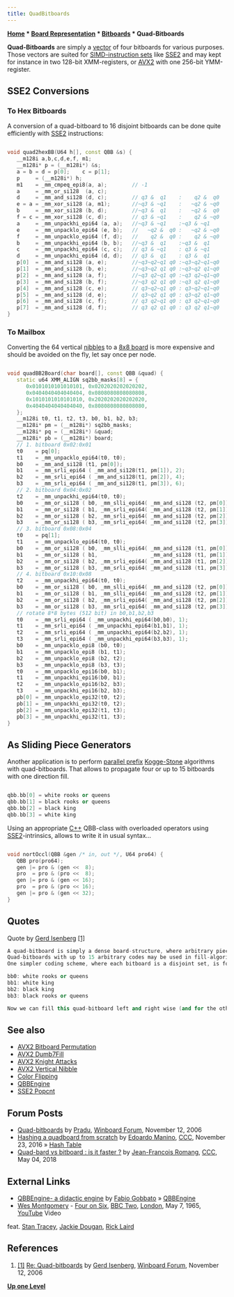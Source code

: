 ```yaml
---
title: QuadBitboards
---
```

**[Home](Home "Home") \* [Board Representation](Board_Representation "Board Representation") \* [Bitboards](Bitboards "Bitboards") \* Quad-Bitboards**


**Quad-Bitboards** are simply a [vector](Array "Array") of four bitboards for various purposes. Those vectors are suited for [SIMD-instruction sets](SIMD_and_SWAR_Techniques "SIMD and SWAR Techniques") like [SSE2](SSE2 "SSE2") and may kept for instance in two 128-bit XMM-registers, or [AVX2](AVX2 "AVX2") with one 256-bit YMM-register.




## SSE2 Conversions


### To Hex Bitboards


A conversion of a quad-bitboard to 16 disjoint bitboards can be done quite efficiently with [SSE2](SSE2 "SSE2") instructions:




```C++

void quad2hexBB(U64 h[], const QBB &s) {
   __m128i a,b,c,d,e,f, m1;
   __m128i* p = (__m128i*) &s;
   a = b = d = p[0];    c = p[1];
   p     = (__m128i*) h;
   m1    = _mm_cmpeq_epi8(a, a);        // -1
   a     = _mm_or_si128  (a, c);
   d     = _mm_and_si128 (d, c);        // q3 &  q1    :    q2 &  q0
   e = a = _mm_xor_si128 (a, m1);       //~q3 & ~q1    :   ~q2 & ~q0
   b     = _mm_xor_si128 (b, d);        //~q3 &  q1    :   ~q2 &  q0
   f = c = _mm_xor_si128 (c, d);        // q3 & ~q1    :    q2 & ~q0
   a     = _mm_unpackhi_epi64 (a, a);   //~q3 & ~q1    :~q3 & ~q1
   e     = _mm_unpacklo_epi64 (e, b);   //   ~q2 &  q0 :   ~q2 & ~q0
   f     = _mm_unpacklo_epi64 (f, d);   //    q2 &  q0 :    q2 & ~q0
   b     = _mm_unpackhi_epi64 (b, b);   //~q3 &  q1    :~q3 &  q1
   c     = _mm_unpackhi_epi64 (c, c);   // q3 & ~q1    : q3 & ~q1
   d     = _mm_unpackhi_epi64 (d, d);   // q3 &  q1    : q3 &  q1
   p[0]  = _mm_and_si128 (a, e);        //~q3~q2~q1 q0 :~q3~q2~q1~q0
   p[1]  = _mm_and_si128 (b, e);        //~q3~q2 q1 q0 :~q3~q2 q1~q0
   p[2]  = _mm_and_si128 (a, f);        //~q3 q2~q1 q0 :~q3 q2~q1~q0
   p[3]  = _mm_and_si128 (b, f);        //~q3 q2 q1 q0 :~q3 q2 q1~q0
   p[4]  = _mm_and_si128 (c, e);        // q3~q2~q1 q0 : q3~q2~q1~q0
   p[5]  = _mm_and_si128 (d, e);        // q3~q2 q1 q0 : q3~q2 q1~q0
   p[6]  = _mm_and_si128 (c, f);        // q3 q2~q1 q0 : q3 q2~q1~q0
   p[7]  = _mm_and_si128 (d, f);        // q3 q2 q1 q0 : q3 q2 q1~q0
}

```

### To Mailbox


Converting the 64 vertical [nibbles](Nibble "Nibble") to a [8x8 board](8x8_Board "8x8 Board") is more expensive and should be avoided on the fly, let say once per node.




```C++

void quadBB2Board(char board[], const QBB &quad) {
   static u64 XMM_ALIGN sq2bb_masks[8] = {
      0x0101010101010101, 0x0202020202020202,
      0x0404040404040404, 0x0808080808080808,
      0x1010101010101010, 0x2020202020202020,
      0x4040404040404040, 0x8080808080808080,
   };
   __m128i t0, t1, t2, t3, b0, b1, b2, b3;
   __m128i* pm = (__m128i*) sq2bb_masks;
   __m128i* pq = (__m128i*) &quad;
   __m128i* pb = (__m128i*) board;
   // 1. bitboard 0x02:0x01
   t0    = pq[0];
   t1    = _mm_unpacklo_epi64(t0, t0);
   b0    = _mm_and_si128 (t1, pm[0]);
   b1    = _mm_srli_epi64 ( _mm_and_si128(t1, pm[1]), 2);
   b2    = _mm_srli_epi64 ( _mm_and_si128(t1, pm[2]), 4);
   b3    = _mm_srli_epi64 ( _mm_and_si128(t1, pm[3]), 6);
   // 2. bitboard 0x04:0x02
   t2    = _mm_unpackhi_epi64(t0, t0);
   b0    = _mm_or_si128 ( b0, _mm_slli_epi64( _mm_and_si128 (t2, pm[0]), 1));
   b1    = _mm_or_si128 ( b1, _mm_srli_epi64( _mm_and_si128 (t2, pm[1]), 1));
   b2    = _mm_or_si128 ( b2, _mm_srli_epi64( _mm_and_si128 (t2, pm[2]), 3));
   b3    = _mm_or_si128 ( b3, _mm_srli_epi64( _mm_and_si128 (t2, pm[3]), 5));
   // 3. bitboard 0x08:0x04
   t0    = pq[1];
   t1    = _mm_unpacklo_epi64(t0, t0);
   b0    = _mm_or_si128 ( b0, _mm_slli_epi64( _mm_and_si128 (t1, pm[0]), 2));
   b1    = _mm_or_si128 ( b1,                 _mm_and_si128 (t1, pm[1])    );
   b2    = _mm_or_si128 ( b2, _mm_srli_epi64( _mm_and_si128 (t1, pm[2]), 2));
   b3    = _mm_or_si128 ( b3, _mm_srli_epi64( _mm_and_si128 (t1, pm[3]), 4));
   // 4. bitboard 0x10:0x08
   t2    = _mm_unpackhi_epi64(t0, t0);
   b0    = _mm_or_si128 ( b0, _mm_slli_epi64( _mm_and_si128 (t2, pm[0]), 3));
   b1    = _mm_or_si128 ( b1, _mm_slli_epi64( _mm_and_si128 (t2, pm[1]), 1));
   b2    = _mm_or_si128 ( b2, _mm_srli_epi64( _mm_and_si128 (t2, pm[2]), 1));
   b3    = _mm_or_si128 ( b3, _mm_srli_epi64( _mm_and_si128 (t2, pm[3]), 3));
   // rotate 8*8 bytes (512 bit) in b0,b1,b2,b3
   t0    = _mm_srli_epi64 ( _mm_unpackhi_epi64(b0,b0), 1);
   t1    = _mm_srli_epi64 ( _mm_unpackhi_epi64(b1,b1), 1);
   t2    = _mm_srli_epi64 ( _mm_unpackhi_epi64(b2,b2), 1);
   t3    = _mm_srli_epi64 ( _mm_unpackhi_epi64(b3,b3), 1);
   b0    = _mm_unpacklo_epi8 (b0, t0);
   b1    = _mm_unpacklo_epi8 (b1, t1);
   b2    = _mm_unpacklo_epi8 (b2, t2);
   b3    = _mm_unpacklo_epi8 (b3, t3);
   t0    = _mm_unpacklo_epi16(b0, b1);
   t1    = _mm_unpackhi_epi16(b0, b1);
   t2    = _mm_unpacklo_epi16(b2, b3);
   t3    = _mm_unpackhi_epi16(b2, b3);
   pb[0] = _mm_unpacklo_epi32(t0, t2);
   pb[1] = _mm_unpackhi_epi32(t0, t2);
   pb[2] = _mm_unpacklo_epi32(t1, t3);
   pb[3] = _mm_unpackhi_epi32(t1, t3);
}

```

## As Sliding Piece Generators


Another application is to perform [parallel prefix](Parallel_Prefix_Algorithms "Parallel Prefix Algorithms") [Kogge-Stone](Kogge-Stone_Algorithm "Kogge-Stone Algorithm") algorithms with quad-bitboards. That allows to propagate four or up to 15 bitboards with one direction fill.




```C++

qbb.bb[0] = white rooks or queens
qbb.bb[1] = black rooks or queens
qbb.bb[2] = black king
qbb.bb[3] = white king

```

Using an appropriate [C++](Cpp "Cpp") QBB-class with overloaded operators using [SSE2](SSE2 "SSE2")-intrinsics, allows to write it in usual syntax...




```C++

void nortOccl(QBB &gen /* in, out */, U64 pro64) {
   QBB pro(pro64);
   gen |= pro & (gen <<  8);
   pro  = pro & (pro <<  8);
   gen |= pro & (gen << 16);
   pro  = pro & (pro << 16);
   gen |= pro & (gen << 32);
}

```

## Quotes


Quote by [Gerd Isenberg](Gerd_Isenberg "Gerd Isenberg") <a id="cite-note-1" href="#cite-ref-1">[1]</a>




```C++
A quad-bitboard is simply a dense board-structure, where arbitrary piece-code-nibbles reside vertically in four bitboards. Together with hashkeys (normal and pawnhash), ep and castle states, movecount, reversable movecount, and some more the whole board structure takes 64-bytes - and make/unmake is almost one simdwise "xor/add/and" instruction with delta[moveNr] on that board-structure.
Quad-bitboards with up to 15 arbitrary codes may be used in fill-algorithms, to generate the multiplexed quad-bitboard in one run with one common empty square propagator. But multiplexing and demultiplexing makes it rather hard to use efficiently.
One simpler coding scheme, where each bitboard is a disjoint set, is following:

```


```C++
bb0: white rooks or queens
bb1: white king
bb2: black king
bb3: black rooks or queens

```


```C++
Now we can fill this quad-bitboard left and right wise (and for the other directions as well). We can aggregate the real sliding attacks for the taboo sets of the opponent king. We can do simdwise leftFill(bb1:bb0) & rightFill(bb3:bb2) and rightFill(bb1:bb0) & leftFill(bb3:bb2) to get inbetween sets of sliders with opponent king. In case of a sliding check (no piece inbetween) we can use this set as possible target set of check-breaking moves. Otherwise we can intersect it with own pieces to get pinned pieces (in total and by direction) or with opposite pieces to get discovered checkers... 

```

## See also


* [AVX2 Bitboard Permutation](AVX2#BitboardPermutation "AVX2")
* [AVX2 Dumb7Fill](AVX2#Dumb7Fill "AVX2")
* [AVX2 Knight Attacks](AVX2#KnightAttacks "AVX2")
* [AVX2 Vertical Nibble](AVX2#VerticalNibble "AVX2")
* [Color Flipping](Color_Flipping "Color Flipping")
* [QBBEngine](QBBEngine "QBBEngine")
* [SSE2 Popcnt](SSE2#SSE2popcount "SSE2")


## Forum Posts


* [Quad-bitboards](http://www.open-aurec.com/wbforum/viewtopic.php?f=4&t=5859) by [Pradu](Pradu_Kannan "Pradu Kannan"), [Winboard Forum](Computer_Chess_Forums "Computer Chess Forums"), November 12, 2006
* [Hashing a quadboard from scratch](http://www.talkchess.com/forum/viewtopic.php?t=62239) by [Edoardo Manino](Edoardo_Manino "Edoardo Manino"), [CCC](CCC "CCC"), November 23, 2016 » [Hash Table](Hash_Table "Hash Table")
* [Quad-bard vs bitboard : is it faster ?](http://www.talkchess.com/forum3/viewtopic.php?f=7&t=67328) by [Jean-Francois Romang](Jean-Francois_Romang "Jean-Francois Romang"), [CCC](CCC "CCC"), May 04, 2018


## External Links


* [QBBEngine- a didactic engine](https://sites.google.com/site/pedonechess/a-didactic-engine) by [Fabio Gobbato](Fabio_Gobbato "Fabio Gobbato") » [QBBEngine](QBBEngine "QBBEngine")
* [Wes Montgomery](Category:Wes_Montgomery "Category:Wes Montgomery") - [Four on Six](https://en.wikipedia.org/wiki/The_Incredible_Jazz_Guitar_of_Wes_Montgomery), [BBC Two](https://en.wikipedia.org/wiki/BBC_Two), [London](https://en.wikipedia.org/wiki/London), May 7, 1965, [YouTube](https://en.wikipedia.org/wiki/YouTube) Video


 feat. [Stan Tracey](https://en.wikipedia.org/wiki/Stan_Tracey), [Jackie Dougan](https://en.wikipedia.org/wiki/Jackie_Dougan), [Rick Laird](Category:Rick_Laird "Category:Rick Laird")
 
## References


1. <a id="cite-ref-1" href="#cite-note-1">[1]</a> [Re: Quad-bitboards](http://www.open-aurec.com/wbforum/viewtopic.php?f=4&t=5859#p28389) by [Gerd Isenberg](Gerd_Isenberg "Gerd Isenberg"), [Winboard Forum](Computer_Chess_Forums "Computer Chess Forums"), November 12, 2006

**[Up one Level](Bitboards "Bitboards")**







 
